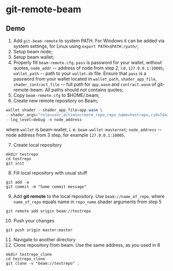 # git-remote-beam

## Demo
1. Add `git-beam-remote` to system PATH. For Windows it can be added via system settings, for Linux using `export PATH=$PATH:/path/`;
2. Setup beam node;
3. Setup beam wallet;
4. Properly fill `beam-remote.cfg`. `pass` is password for your wallet, without quotes, `node_addr` -- address of node from step 2, i.e. `127.0.0.1:10005`, `wallet_path` -- path to your `wallet.db` file. Ensure that `pass` is a password from your wallet located in `wallet_path`, `shader_app_file`, `shader_contract_file` -- full path for `app.wasm` and `contract.wasm` of git-remote-beam. All paths should not contains quotes;
5. Copy `beam-remote.cfg` to $HOME/.beam;
6. Create new remote repository on Beam;
```powershell
wallet shader --shader_app_file=app.wasm \
--shader_args="role=user,action=create_repo,repo_name=testrepo,cid=fda210a4af51fdd2ce1d2a1c0307734ce6fef30b3eec4c04c4d7494041f2dd10" \
--log_level=debug -n node_address
```
where `wallet` is beam-wallet, i. e. `beam-wallet-masternet`; `node_address` -- node address from 3 step, for example `127.0.0.1:10005`.

7. Create local repository
```
mkdir testrepo
cd testrepo
git init
```
8. Fill local repository with usual stuff
```
git add -a
git commit -m "Some commit message"
```
9. Add __git remote__ to the local repository. Use `beam://name_of_repo`, where `name_of_repo` equals name in `repo_name` shader arguments from step 5
```
git remote add origin beam://testrepo
```
10. Push your changes
```
git push origin master:master
```
11. Navigate to another directory
12. Clone repository from beam. Use the same address, as you used in 8
```
mkdir testrepo_clone
cd testrepo_clone
git clone -v "beam://testrepo" .
```
